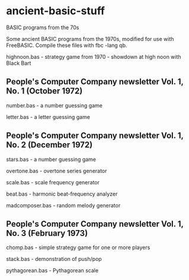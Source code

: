 # ancient-basic-stuff
BASIC programs from the 70s 

Some ancient BASIC programs from the 1970s, modified for use with FreeBASIC. Compile these files with fbc -lang qb.

highnoon.bas - strategy game from 1970 - showdown at high noon with Black Bart

## People's Computer Company newsletter Vol. 1, No. 1 (October 1972)

number.bas - a number guessing game

letter.bas - a letter guessing game

## People's Computer Company newsletter Vol. 1, No. 2 (December 1972)

stars.bas - a number guessing game

overtone.bas - overtone series generator

scale.bas - scale frequency generator

beat.bas - harmonic beat-frequency analyzer

madcomposer.bas - random melody generator

## People's Computer Company newsletter Vol. 1, No. 3 (February 1973)

chomp.bas - simple strategy game for one or more players

stack.bas - demonstration of push/pop

pythagorean.bas - Pythagorean scale
